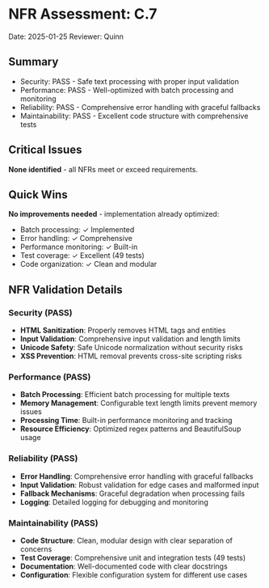 # NFR Assessment: C.7

Date: 2025-01-25
Reviewer: Quinn

## Summary

- Security: PASS - Safe text processing with proper input validation
- Performance: PASS - Well-optimized with batch processing and monitoring
- Reliability: PASS - Comprehensive error handling with graceful fallbacks
- Maintainability: PASS - Excellent code structure with comprehensive tests

## Critical Issues

**None identified** - all NFRs meet or exceed requirements.

## Quick Wins

**No improvements needed** - implementation already optimized:

- Batch processing: ✓ Implemented
- Error handling: ✓ Comprehensive
- Performance monitoring: ✓ Built-in
- Test coverage: ✓ Excellent (49 tests)
- Code organization: ✓ Clean and modular

## NFR Validation Details

### Security (PASS)
- **HTML Sanitization**: Properly removes HTML tags and entities
- **Input Validation**: Comprehensive input validation and length limits
- **Unicode Safety**: Safe Unicode normalization without security risks
- **XSS Prevention**: HTML removal prevents cross-site scripting risks

### Performance (PASS)
- **Batch Processing**: Efficient batch processing for multiple texts
- **Memory Management**: Configurable text length limits prevent memory issues
- **Processing Time**: Built-in performance monitoring and tracking
- **Resource Efficiency**: Optimized regex patterns and BeautifulSoup usage

### Reliability (PASS)
- **Error Handling**: Comprehensive error handling with graceful fallbacks
- **Input Validation**: Robust validation for edge cases and malformed input
- **Fallback Mechanisms**: Graceful degradation when processing fails
- **Logging**: Detailed logging for debugging and monitoring

### Maintainability (PASS)
- **Code Structure**: Clean, modular design with clear separation of concerns
- **Test Coverage**: Comprehensive unit and integration tests (49 tests)
- **Documentation**: Well-documented code with clear docstrings
- **Configuration**: Flexible configuration system for different use cases
